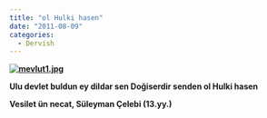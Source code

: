 ```yaml
---
title: "ol Hulki hasen"
date: "2011-08-09"
categories: 
  - Dervish
---
```


**[![mevlut1.jpg](/uploads/2011/08/mevlut1.jpg)](/uploads/2011/08/mevlut1.jpg "mevlut1.jpg")**

**Ulu devlet buldun ey dildar sen Doğiserdir senden ol Hulki hasen**

****Vesilet ün necat, Süleyman Çelebi (1**3.yy.)******
